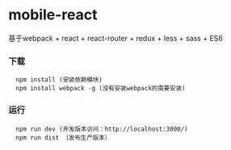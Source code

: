 # mobile-react
基于webpack + react + react-router + redux + less + sass + ES6


### 下载
```
  npm install (安装依赖模块)
  npm install webpack -g (没有安装webpack的需要安装)
```

### 运行
```
  npm run dev (开发版本访问：http://localhost:3000/)
  npm run dist （发布生产版本）

```
